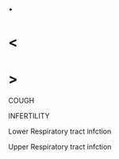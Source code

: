# .

# <

# >

COUGH

INFERTILITY

Lower Respiratory tract infction

Upper Respiratory tract infction
